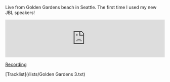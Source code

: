 Live from Golden Gardens beach in Seattle.  The first time I used my new JBL speakers!

<iframe width="100%" height="120" src="https://www.mixcloud.com/widget/iframe/?hide_cover=1&hide_artwork=1&feed=%2Fpeter-henry5%2Fgolden-gardens-3%2F" frameborder="0" ></iframe>

[Recording](https://www.dropbox.com/s/e7d4c76hnhqzfs7/Golden%20Gardens%203.mp3?dl=0)

[Tracklist](/lists/Golden Gardens 3.txt)
